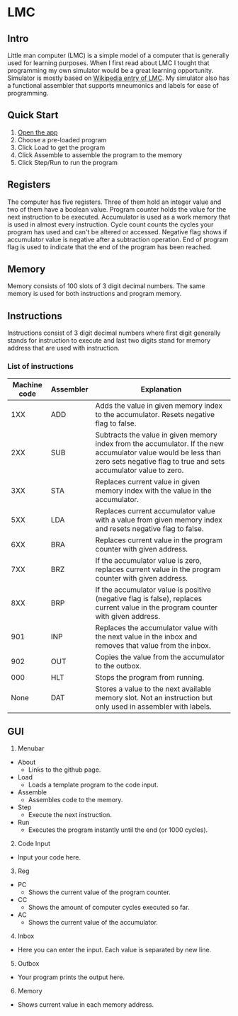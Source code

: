 # LMC
## Intro
Little man computer (LMC) is a simple model of a computer that is generally used for learning purposes. When I first read about LMC I tought that programming my own simulator would be a great learning opportunity. Simulator is mostly based on [Wikipedia entry of LMC](https://en.wikipedia.org/wiki/Little_man_computer).  My simulator also has a functional assembler that supports mneumonics and labels for ease of programming. 

## Quick Start
1. [Open the app](https://lmc1-107fc.firebaseapp.com)
2. Choose a pre-loaded program
3. Click Load to get the program
4. Click Assemble to assemble the program to the memory
5. Click Step/Run to run the program

## Registers
The computer has five registers. Three of them hold an integer value and two of them have a boolean value. Program counter holds the value for the next instruction to be executed. Accumulator is used as a work memory that is used in almost every instruction. Cycle count counts the cycles your program has used and can't be altered or accessed. Negative flag shows if accumulator value is negative after a subtraction operation. End of program flag is used to indicate that the end of the program has been reached.

## Memory
Memory consists of 100 slots of 3 digit decimal numbers. The same memory is used for both instructions and program memory.

## Instructions
Instructions consist of 3 digit decimal numbers where first digit generally stands for instruction to execute and last two digits stand for memory address that are used with instruction. 

### List of instructions

Machine code | Assembler | Explanation
-|-|-
1XX | ADD | Adds the value in given memory index to the accumulator. Resets negative flag to false.
2XX | SUB | Subtracts the value in given memory index from the accumulator. If the new accumulator value would be less than zero sets negative flag to true and sets accumulator value to zero.
3XX | STA | Replaces current value in given memory index with the value in the accumulator. 
5XX | LDA | Replaces current accumulator value with a value from given memory index and resets negative flag to false.
6XX | BRA | Replaces current value in the program counter with given address.
7XX | BRZ | If the accumulator value is zero, replaces current value in the program counter with given address.
8XX | BRP | If the accumulator value is positive (negative flag is false), replaces current value in the program counter with given address.
901 | INP | Replaces the accumulator value with the next value in the inbox and removes that value from the inbox.
902 | OUT | Copies the value from the accumulator to the outbox.
000 | HLT | Stops the program from running.
None | DAT | Stores a value to the next available memory slot. Not an instruction but only used in assembler with labels.

## GUI

1. Menubar
  * About
    * Links to the github page.
  * Load
    * Loads a template program to the code input.
  * Assemble
    * Assembles code to the memory.
  * Step
    * Execute the next instruction.
  * Run
    * Executes the program instantly until the end (or 1000 cycles).
2. Code Input
  * Input your code here.
3. Reg
  * PC
    * Shows the current value of the program counter.
  * CC
    * Shows the amount of computer cycles executed so far.
  * AC
    * Shows the current value of the accumulator.
4. Inbox
  * Here you can enter the input. Each value is separated by new line.
5. Outbox
  * Your program prints the output here.
6. Memory
  * Shows current value in each memory address.
    

